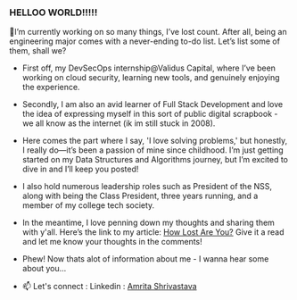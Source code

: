 ### HELLOO WORLD!!!!!

🔭I’m currently working on so many things, I’ve lost count. After all, being an engineering major comes with a never-ending to-do list. Let’s list some of them, shall we?
- First off, my DevSecOps internship@Validus Capital, where I’ve been working on cloud security, learning new tools, and genuinely enjoying the experience.
- Secondly, I am also an avid learner of Full Stack Development and love the idea of expressing myself in this sort of public digital scrapbook - we all know as the internet (ik im still stuck in 2008).
- Here comes the part where I say, 'I love solving problems,' but honestly, I really do—it’s been a passion of mine since childhood. I’m just getting started on my Data Structures and Algorithms journey, but I’m excited to dive in and I’ll keep you posted!
- I also hold numerous leadership roles such as President of the NSS, along with being the Class President, three years running, and a member of my college tech society.
- In the meantime, I love penning down my thoughts and sharing them with y'all. Here’s the link to my article: [How Lost Are You?](https://medium.com/@amriii/how-lost-are-you-68f8d3cf9d31)    Give it a read and let me know your thoughts in the comments! 

- Phew! Now thats alot of information about me - I wanna hear some about you...
  
- 📫 Let's connect : Linkedin : [Amrita Shrivastava](https://www.linkedin.com/in/amrita-shrivastava-967a28202/)
